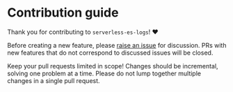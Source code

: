 # Contribution guide

Thank you for contributing to `serverless-es-logs`! :heart:

Before creating a new feature, please [raise an issue](https://github.com/daniel-cottone/serverless-es-logs/issues/new) for discussion.
PRs with new features that do not correspond to discussed issues will be closed.

Keep your pull requests limited in scope! Changes should be incremental, solving one problem at a time. Please do not lump together multiple changes in a single pull request.
